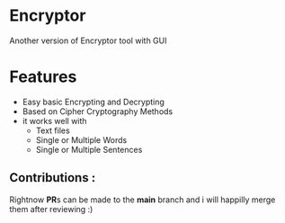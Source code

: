 # Encryptor
Another version of Encryptor tool with GUI

# Features

* Easy basic Encrypting and Decrypting
* Based on Cipher Cryptography Methods
* it works well with
  * Text files
  * Single or Multiple Words
  * Single or Multiple Sentences


## Contributions :
  Rightnow **PR**s can be made to the **main** branch and i will happilly merge them after reviewing :)